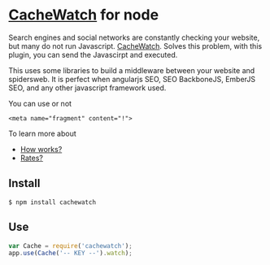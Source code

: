 # [CacheWatch](https://cache.watch/) for node

Search engines and social networks are constantly checking your website, but many do not run Javascript. [CacheWatch](https://cache.watch/). Solves this problem, with this plugin, you can send the Javascirpt and executed.

This uses some libraries to build a middleware between your website and spidersweb. It is perfect when angularjs SEO, SEO BackboneJS, EmberJS SEO, and any other javascript framework used.

You can use or not

	<meta name="fragment" content="!">

To learn more about

* [How works?](http://developer.cache.watch/)
* [Rates?](https://cache.watch/info/plans)

## Install

```
$ npm install cachewatch
```

## Use

```javascript
var Cache = require('cachewatch');
app.use(Cache('-- KEY --').watch);
```